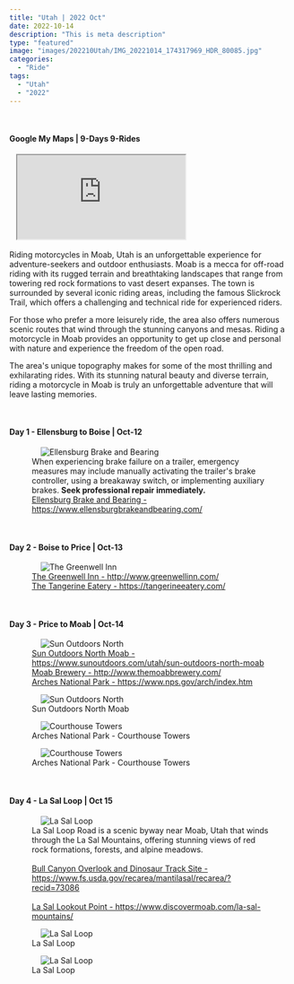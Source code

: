 ```yaml
---
title: "Utah | 2022 Oct"
date: 2022-10-14
description: "This is meta description"
type: "featured"
image: "images/202210Utah/IMG_20221014_174317969_HDR_80085.jpg"
categories: 
  - "Ride"
tags:
  - "Utah"
  - "2022"
---
```


<!-- Start ********** MyMap01 ********** Start -->	
<br>	
<h4>	
	Google My Maps | 9-Days 9-Rides
</h4>	
<div class="embed-responsive embed-responsive-16by9">	
   <iframe 	
        src=	"https://www.google.com/maps/d/embed?mid=1Vy57Pgv5k-dScUpDXK3kk9FJSpNugoM&ehbc=2E312F"
        title=	"Google My Maps"
    > 	
    </iframe>	
</div>	

Riding motorcycles in Moab, Utah is an unforgettable experience for adventure-seekers and outdoor enthusiasts. Moab is a mecca for off-road riding with its rugged terrain and breathtaking landscapes that range from towering red rock formations to vast desert expanses. The town is surrounded by several iconic riding areas, including the famous Slickrock Trail, which offers a challenging and technical ride for experienced riders.

For those who prefer a more leisurely ride, the area also offers numerous scenic routes that wind through the stunning canyons and mesas. Riding a motorcycle in Moab provides an opportunity to get up close and personal with nature and experience the freedom of the open road.

The area's unique topography makes for some of the most thrilling and exhilarating rides. With its stunning natural beauty and diverse terrain, riding a motorcycle in Moab is truly an unforgettable adventure that will leave lasting memories.
<!-- End ********** MyMap01 ********** End -->	

<!-- Start ********** Item01Fig01 ********** Start -->	
<br>	
<h4>	
	Day 1 - Ellensburg to Boise | Oct-12
</h4>	
<figure>	
    <img 	
        src=	"/images/202210Utah/IMG_20221012_103746351_HDR240085.jpg"
        alt=	"Ellensburg Brake and Bearing"
    >	
      <figcaption>	
When experiencing brake failure on a trailer, emergency measures may include manually activating the trailer's brake controller, using a breakaway switch, or implementing auxiliary brakes. <b>Seek professional repair immediately.</b>
    </figcaption>	
    <figcaption>	
      <a href=https://www.ellensburgbrakeandbearing.com/ target="_blank">	
      Ellensburg Brake and Bearing - https://www.ellensburgbrakeandbearing.com/
      </a>
    </figcaption>
</figure>	
<!-- End ********** Item01Fig01 ********** End -->	

<!-- Start ********** Item02Fig01 ********** Start -->	
<br>	
<h4>	
	Day 2 - Boise to Price | Oct-13
</h4>	
<figure>	
    <img 	
        src=	"/images/202210Utah/IMG_20221013_181331605_HDR240085.jpg"
        alt=	"The Greenwell Inn"
    >	
    <figcaption>	
      <a href=http://www.greenwellinn.com/ target="_blank">	
      The Greenwell Inn - http://www.greenwellinn.com/
      </a>
    </figcaption>
    <figcaption>	
      <a href=https://tangerineeatery.com/ target="_blank">	
      The Tangerine Eatery - https://tangerineeatery.com/
      </a>
    </figcaption>
</figure>	
<!-- End ********** Item02Fig01 ********** End -->	

<!-- Start ********** Item03Fig01 ********** Start -->	
<br>	
<h4>	
  Day 3 - Price to Moab  | Oct-14
</h4>	
<figure>	
    <img 	
        src=	"/images/202210Utah/IMG_20221014_130650450_HDR240085.jpg"
        alt=	"Sun Outdoors North"
    >	
    <figcaption>	
      <a href=https://www.sunoutdoors.com/utah/sun-outdoors-north-moab target="_blank">	
      Sun Outdoors North Moab - https://www.sunoutdoors.com/utah/sun-outdoors-north-moab
      </a>
    </figcaption>
    <figcaption>	
      <a href=http://www.themoabbrewery.com/ target="_blank">	
      Moab Brewery - http://www.themoabbrewery.com/
      </a>
    </figcaption>
    <figcaption>	
      <a href=https://www.nps.gov/arch/index.htm target="_blank">	
      Arches National Park - https://www.nps.gov/arch/index.htm
      </a>
    </figcaption>
</figure>		
<!-- End ********** Item03Fig01 ********** End -->	

<!-- Start ********** Item03Fig02 ********** Start -->	
<figure>	
    <img 	
        src=	"/images/202210Utah/IMG_20221014_144953331_HDR240085.jpg"
        alt=	"Sun Outdoors North"
    >	
      <figcaption>	
Sun Outdoors North Moab
    </figcaption>	
</figure>		
<!-- End ********** Item03Fig02 ********** End -->	
<!-- Start ********** Item03Fig03 ********** Start -->	
<figure>	
    <img 	
        src=	"/images/202210Utah/IMG_20221014_174130958_HDR240085.jpg"
        alt=	"Courthouse Towers"
    >	
      <figcaption>	
Arches National Park - Courthouse Towers
    </figcaption>	
</figure>		
<!-- End ********** Item03Fig03 ********** End -->	
<!-- Start ********** Item03Fig04 ********** Start -->	
<figure>	
    <img 	
        src=	"/images/202210Utah/IMG_20221014_174312819_HDR240085.jpg"
        alt=	"Courthouse Towers"
    >	
      <figcaption>	
Arches National Park - Courthouse Towers
    </figcaption>	
</figure>		
<!-- End ********** Item03Fig04 ********** End -->	

<!-- Start ********** Item04Fig01 ********** Start -->	
<br>	
<h4>	
  Day 4 - La Sal Loop | Oct 15
</h4>	
<figure>	
    <img 	
        src=	"/images/202210Utah/IMG_20221015_112958489_240085.jpg"
        alt=	"La Sal Loop"
    >	
     <figcaption>	
La Sal Loop Road is a scenic byway near Moab, Utah that winds through the La Sal Mountains, offering stunning views of red rock formations, forests, and alpine meadows.
    </figcaption>	
    <figcaption>	
      <a href=https://www.fs.usda.gov/recarea/mantilasal/recarea/?recid=73086 target="_blank">	
      Bull Canyon Overlook and Dinosaur Track Site - https://www.fs.usda.gov/recarea/mantilasal/recarea/?recid=73086
      </a>
    </figcaption>
    <figcaption>	
      <a href=https://www.discovermoab.com/la-sal-mountains/ target="_blank">	
      La Sal Lookout Point - https://www.discovermoab.com/la-sal-mountains/
      </a>
    </figcaption>
</figure>		
<!-- End ********** Item04Fig01 ********** End -->	
<!-- Start ********** Item04Fig02 ********** Start -->	
<figure>	
    <img 	
        src=	"/images/202210Utah/IMG_20221015_113032871_240085.jpg"
        alt=	"La Sal Loop"
    >	
      <figcaption>	
La Sal Loop
    </figcaption>	
</figure>		
<!-- End ********** Item04Fig02 ********** End -->	
<!-- Start ********** Item04Fig03 ********** Start -->	
<figure>	
    <img 	
        src=	"/images/202210Utah/IMG_20221015_123933028_240085.jpg"
        alt=	"La Sal Loop"
    >	
      <figcaption>	
La Sal Loop
    </figcaption>	
</figure>		
<!-- End ********** Item04Fig03 ********** End -->	
